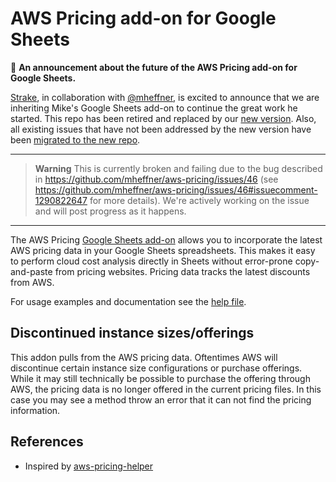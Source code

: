 # AWS Pricing add-on for Google Sheets

:mega: **An announcement about the future of the AWS Pricing add-on for Google Sheets.**

[Strake](https://getstrake.com), in collaboration with [@mheffner](https://github.com/mheffner), is excited to announce that we are inheriting Mike's Google Sheets add-on to continue the great work he started. This repo has been retired and replaced by our [new version](https://github.com/getstrake/aws-pricing-sheets-addon). Also, all existing issues that have not been addressed by the new version have been [migrated to the new repo](https://github.com/getstrake/aws-pricing-sheets-addon/issues).

---

> **Warning**
> This is currently broken and failing due to the bug described in https://github.com/mheffner/aws-pricing/issues/46 (see https://github.com/mheffner/aws-pricing/issues/46#issuecomment-1290822647 for more details). We're actively working on the issue and will post progress as it happens.

---

The AWS Pricing [Google Sheets add-on](https://workspace.google.com/marketplace/app/aws_pricing/328915503637) allows you to incorporate the latest AWS pricing data in your Google Sheets spreadsheets. This makes it easy to perform cloud cost analysis directly in Sheets without error-prone copy-and-paste from pricing websites. Pricing data tracks the latest discounts from AWS.

For usage examples and documentation see the [help file](Help.md).

## Discontinued instance sizes/offerings

This addon pulls from the AWS pricing data. Oftentimes AWS will discontinue certain instance size configurations or purchase offerings. While it may still technically be possible to purchase the offering through AWS, the pricing data is no longer offered in the current pricing files. In this case you may see a method throw an error that it can not find the pricing information.

## References

* Inspired by [aws-pricing-helper](https://github.com/marcy-terui/gs-aws-pricing-helper)

[addon]: https://chrome.google.com/webstore/detail/aws-pricing/obdnfnkckkmjcpeegkhkmpnoiaidhicd
